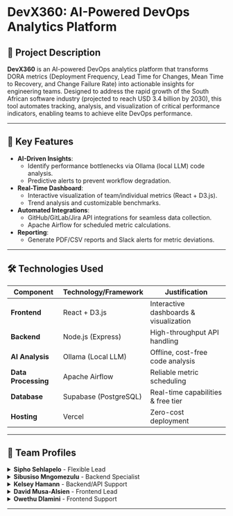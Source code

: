 # DevX360: AI-Powered DevOps Analytics Platform

## 🚀 Project Description

**DevX360** is an AI-powered DevOps analytics platform that transforms DORA metrics (Deployment Frequency, Lead Time for Changes, Mean Time to Recovery, and Change Failure Rate) into actionable insights for engineering teams. Designed to address the rapid growth of the South African software industry (projected to reach USD 3.4 billion by 2030), this tool automates tracking, analysis, and visualization of critical performance indicators, enabling teams to achieve elite DevOps performance.

---

## 🔑 Key Features

- **AI-Driven Insights**:  
  - Identify performance bottlenecks via Ollama (local LLM) code analysis.
  - Predictive alerts to prevent workflow degradation.
- **Real-Time Dashboard**:  
  - Interactive visualization of team/individual metrics (React + D3.js).
  - Trend analysis and customizable benchmarks.
- **Automated Integrations**:  
  - GitHub/GitLab/Jira API integrations for seamless data collection.
  - Apache Airflow for scheduled metric calculations.
- **Reporting**:  
  - Generate PDF/CSV reports and Slack alerts for metric deviations.

---

## 🛠 Technologies Used

| Component              | Technology/Framework      | Justification                           |
|------------------------|---------------------------|-----------------------------------------|
| **Frontend**           | React + D3.js             | Interactive dashboards & visualization  |
| **Backend**            | Node.js (Express)         | High-throughput API handling            |
| **AI Analysis**        | Ollama (Local LLM)        | Offline, cost-free code analysis        |
| **Data Processing**    | Apache Airflow            | Reliable metric scheduling              |
| **Database**           | Supabase (PostgreSQL)     | Real-time capabilities & free tier      |
| **Hosting**            | Vercel                    | Zero-cost deployment                    |

---

## 👥 Team Profiles

<details>
<summary><strong>Sipho Sehlapelo</strong> - Flexible Lead</summary>
<div style="display: flex; gap: 20px; margin-top: 10px;">

![Sipho]  
**Key Skills**: Python, JavaScript, Full-Stack Development   
**About Me**: "Third-year Computer Science student passionate about AI and entrepreneurship. Building tech solutions that create real-world impact through my AI agency and student-focused platforms."  
[LinkedIn Profile](http://www.linkedin.com/in/sipho-sehlapelo-769155356)

</div>
</details>

<details>
<summary><strong>Sibusiso Mngomezulu</strong> - Backend Specialist</summary>
<div style="display: flex; gap: 20px; margin-top: 10px;">

![Sibusiso] 
**Key Skills**: Python, Node.js, API Development   
**About Me**: "Determined software engineer and first-time founder with full-stack expertise. Specializing in backend systems and viewing challenges as opportunities for growth."  
[LinkedIn Profile](http://www.linkedin.com/in/sibusiso-mngomezulu-)

</div>
</details>

<details>
<summary><strong>Kelsey Hamann</strong> - Backend/API Support</summary>
<div style="display: flex; gap: 20px; margin-top: 10px;">

![Kelsey] 
**Key Skills**: Python, Distributed Systems  
**About Me**: "Third-year CS student focused on ethical tech solutions. Passionate about building systems that improve real-world experiences through practical engineering."  
[LinkedIn Profile](https://www.linkedin.com/in/kelsey-d-hamann)

</div>
</details>

<details>
<summary><strong>David Musa-Alsien</strong> - Frontend Lead</summary>
<div style="display: flex; gap: 20px; margin-top: 10px;">

![David]
**Key Skills**: React, D3.js, UI/UX Design   
**About Me**: "Final-year student specializing in frontend development. Creating accessible web applications with strong focus on user-centered design principles."  
[LinkedIn Profile](https://www.linkedin.com/in/d-m-a-381700356)

</div>
</details>

<details>
<summary><strong>Owethu Dlamini</strong> - Frontend Support</summary>
<div style="display: flex; gap: 20px; margin-top: 10px;">

![Owethu]
**Key Skills**: JavaScript, Testing Frameworks  
**About Me**: "Software engineer passionate about cybersecurity and collaborative problem-solving. Committed to building secure, impactful systems."  
[LinkedIn Profile](https://www.linkedin.com/in/opsdlamini)

</div>
</details>

---
